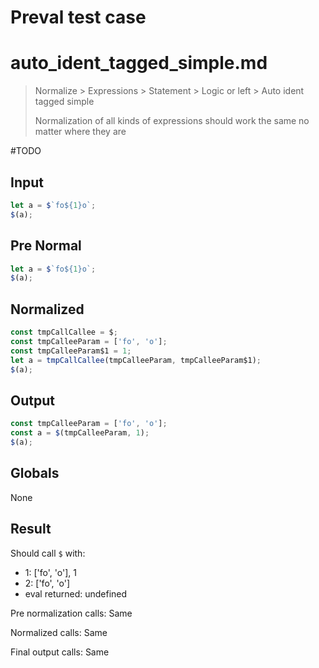 # Preval test case

# auto_ident_tagged_simple.md

> Normalize > Expressions > Statement > Logic or left > Auto ident tagged simple
>
> Normalization of all kinds of expressions should work the same no matter where they are

#TODO

## Input

`````js filename=intro
let a = $`fo${1}o`;
$(a);
`````

## Pre Normal

`````js filename=intro
let a = $`fo${1}o`;
$(a);
`````

## Normalized

`````js filename=intro
const tmpCallCallee = $;
const tmpCalleeParam = ['fo', 'o'];
const tmpCalleeParam$1 = 1;
let a = tmpCallCallee(tmpCalleeParam, tmpCalleeParam$1);
$(a);
`````

## Output

`````js filename=intro
const tmpCalleeParam = ['fo', 'o'];
const a = $(tmpCalleeParam, 1);
$(a);
`````

## Globals

None

## Result

Should call `$` with:
 - 1: ['fo', 'o'], 1
 - 2: ['fo', 'o']
 - eval returned: undefined

Pre normalization calls: Same

Normalized calls: Same

Final output calls: Same

